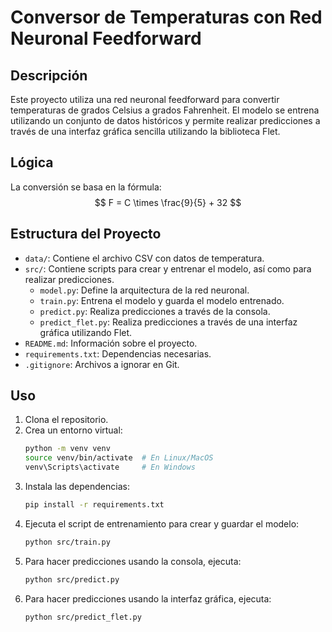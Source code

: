# Conversor de Temperaturas con Red Neuronal Feedforward

## Descripción

Este proyecto utiliza una red neuronal feedforward para convertir temperaturas de grados Celsius a grados Fahrenheit. El modelo se entrena utilizando un conjunto de datos históricos y permite realizar predicciones a través de una interfaz gráfica sencilla utilizando la biblioteca Flet.

## Lógica

La conversión se basa en la fórmula:
$$ F = C \times \frac{9}{5} + 32 $$

## Estructura del Proyecto

- `data/`: Contiene el archivo CSV con datos de temperatura.
- `src/`: Contiene scripts para crear y entrenar el modelo, así como para realizar predicciones.
  - `model.py`: Define la arquitectura de la red neuronal.
  - `train.py`: Entrena el modelo y guarda el modelo entrenado.
  - `predict.py`: Realiza predicciones a través de la consola.
  - `predict_flet.py`: Realiza predicciones a través de una interfaz gráfica utilizando Flet.
- `README.md`: Información sobre el proyecto.
- `requirements.txt`: Dependencias necesarias.
- `.gitignore`: Archivos a ignorar en Git.

## Uso

1. Clona el repositorio.
2. Crea un entorno virtual:
   ```bash
   python -m venv venv
   source venv/bin/activate  # En Linux/MacOS
   venv\Scripts\activate     # En Windows
3. Instala las dependencias:
    ```bash
    pip install -r requirements.txt

4. Ejecuta el script de entrenamiento para crear y guardar el modelo:
    ```bash
    python src/train.py

5. Para hacer predicciones usando la consola, ejecuta:
    ```bash
    python src/predict.py

6. Para hacer predicciones usando la interfaz gráfica, ejecuta:
    ```bash
    python src/predict_flet.py